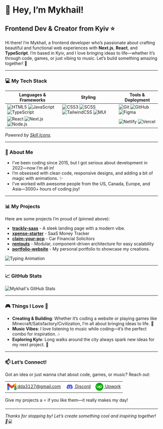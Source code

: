 # 👋 Hey, I’m Mykhail!  
## Frontend Dev & Creator from Kyiv ⭐️

Hi there! I’m Mykhail, a frontend developer who’s passionate about crafting beautiful and functional web experiences with **Next.js**, **React**, and **TypeScript**. I’m based in Kyiv, and I love bringing ideas to life—whether it’s through code, games, or just vibing to music. Let’s build something amazing together! 🚀  

---

### 💻 My Tech Stack  
| Languages & Frameworks | Styling | Tools & Deployment |
|------------------------|---------|--------------------|
| ![HTML5](https://skillicons.dev/icons?i=html) ![JavaScript](https://skillicons.dev/icons?i=javascript) ![TypeScript](https://skillicons.dev/icons?i=typescript) | ![CSS3](https://skillicons.dev/icons?i=css) ![SCSS](https://skillicons.dev/icons?i=sass) ![TailwindCSS](https://skillicons.dev/icons?i=tailwind) ![MUI](https://skillicons.dev/icons?i=materialui) | ![Git](https://skillicons.dev/icons?i=git) ![GitHub](https://skillicons.dev/icons?i=github) ![Figma](https://skillicons.dev/icons?i=figma) |
| ![React](https://skillicons.dev/icons?i=react) ![Next.js](https://skillicons.dev/icons?i=nextjs) ![Node.js](https://skillicons.dev/icons?i=nodejs) | | ![Netlify](https://skillicons.dev/icons?i=netlify) ![Vercel](https://skillicons.dev/icons?i=vercel) |

*Powered by [Skill Icons](https://github.com/tandpfun/skill-icons).*

---

### 🌟 About Me  
- I’ve been coding since 2015, but I got serious about development in 2022—now I’m all in!  
- I’m obsessed with clean code, responsive designs, and adding a bit of magic with animations. ✨  
- I’ve worked with awesome people from the US, Canada, Europe, and Asia—3000+ hours of coding joy!  

---

### 📊 My Projects  
Here are some projects I’m proud of (pinned above):  
- **[trackly-saas](https://github.com/mykhail-druz/trackly-saas)** - A sleek landing page with a modern vibe.
- **[xpense-starter](https://github.com/mykhail-druz/xpense-starter)** - SaaS Money Tracker
- **[claim-your-pcp](https://github.com/mykhail-druz/claim-your-pcp)** - Car Financial Solicitors
- **[rentouts](https://github.com/mykhail-druz/rentouts)** - Modular, component-driven architecture for easy scalability
- **[portfolio-website](https://github.com/mykhail-druz/portfolio-website)** - My personal portfolio to showcase my creations.


![Typing Animation](https://media.giphy.com/media/78XCFBGOlS6keY1Bil/giphy.gif)

---

### 📈 GitHub Stats  
![Mykhail's GitHub Stats](https://github-readme-stats.vercel.app/api?username=mykhail-druz&show_icons=true&theme=dark)  

---

### 🎮 Things I Love 🎵 
- **Creating & Building**: Whether it’s coding a website or playing games like Minecraft/Satisfactory/Civilization, I’m all about bringing ideas to life. 🏰  
- **Music Vibes**: I love listening to music while coding—it’s the perfect combo for inspiration. 🎶  
- **Exploring Kyiv**: Long walks around the city always spark new ideas for my next project. 🌳  

---

### 📫 Let’s Connect!  
Got an idea or just wanna chat about code, games, or music? Reach out:  

<table align="center">
  <tr>
    <td align="center">
      <a href="mailto:dda3127@gmail.com">
        <img src="./assets/gmail.png" alt="Gmail" width="30" style="vertical-align:middle;">
      </a>
      <a href="mailto:dda3127@gmail.com">dda3127@gmail.com</a>
    </td>
    <td align="center">
      <a href="https://discordapp.com/users/424606098033606670">
        <img src="./assets/discord.png" alt="Discord" width="30" style="vertical-align:middle;">
      </a>
      <a href="https://discordapp.com/users/424606098033606670">Discord</a>
    </td>
    <td align="center">
      <a href="https://www.upwork.com/freelancers/~016ee239e423c4b7b7?viewMode=1">
        <img src="./assets/upwork.png" alt="Upwork" width="30" style="vertical-align:middle;">
      </a>
      <a href="https://www.upwork.com/freelancers/~016ee239e423c4b7b7?viewMode=1">Upwork</a>
    </td>
  </tr>
</table>

Give my projects a ⭐ if you like them—it really makes my day!  

---

*Thanks for stopping by! Let’s create something cool and inspiring together! 🌟💻*
